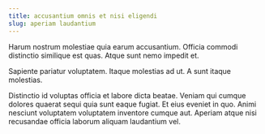 ```yaml
---
title: accusantium omnis et nisi eligendi
slug: aperiam laudantium
---
```


Harum nostrum molestiae quia earum accusantium. Officia commodi distinctio similique est quas. Atque sunt nemo impedit et.

Sapiente pariatur voluptatem. Itaque molestias ad ut. A sunt itaque molestias.

Distinctio id voluptas officia et labore dicta beatae. Veniam qui cumque dolores quaerat sequi quia sunt eaque fugiat. Et eius eveniet in quo. Animi nesciunt voluptatem voluptatem inventore cumque aut. Aperiam atque nisi recusandae officia laborum aliquam laudantium vel.
